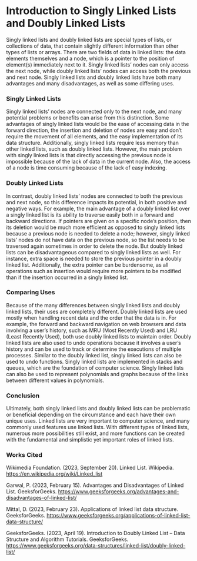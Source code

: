 # Introduction to Singly Linked Lists and Doubly Linked Lists
Singly linked lists and doubly linked lists are special types of lists, or collections of data, that contain slightly different information than other types of lists or arrays. 
There are two fields of data in linked lists: the data elements themselves and a node, which is a pointer to the position of element(s) immediately next to it. 
Singly linked lists’ nodes can only access the next node, while doubly linked lists’ nodes can access both the previous and next node. 
Singly linked lists and doubly linked lists have both many advantages and many disadvantages, as well as some differing uses.

### Singly Linked Lists
Singly linked lists’ nodes are connected only to the next node, and many potential problems or benefits can arise from this distinction. 
Some advantages of singly linked lists would be the ease of accessing data in the forward direction, the insertion and deletion of nodes are easy and don’t require the movement of all elements, and the easy implementation of its data structure. 
Additionally, singly linked lists require less memory than other linked lists, such as doubly linked lists. 
However, the main problem with singly linked lists is that directly accessing the previous node is impossible because of the lack of data in the current node. Also, the access of a node is time consuming because of the lack of easy indexing. 

### Doubly Linked Lists
In contrast, doubly linked lists’ nodes are connected to both the previous and next node, so this difference impacts its potential, in both positive and negative ways. 
For example, the main advantage of a doubly linked list over a singly linked list is its ability to traverse easily both in a forward and backward directions. 
If pointers are given on a specific node’s position, then its deletion would be much more efficient as opposed to singly linked lists because a previous node is needed to delete a node; however, singly linked lists’ nodes do not have data on the previous node, so the list needs to be traversed again sometimes in order to delete the node. But doubly linked lists can be disadvantageous compared to singly linked lists as well. 
For instance, extra space is needed to store the previous pointer in a doubly linked list. 
Additionally, the extra pointer can be burdensome, as all operations such as insertion would require more pointers to be modified than if the insertion occurred in a singly linked list.

### Comparing Uses
Because of the many differences between singly linked lists and doubly linked lists, their uses are completely different. Doubly linked lists are used mostly when handling recent data and the order that the data is in. 
For example, the forward and backward navigation on web browsers and data involving a user’s history, such as MRU (Most Recently Used) and LRU (Least Recently Used), both use doubly linked lists to maintain order. 
Doubly linked lists are also used to undo operations because it involves a user’s history and can be used to track or determine the executions of multiple processes. 
Similar to the doubly linked list, singly linked lists can also be used to undo functions. Singly linked lists are implemented in stacks and queues, which are the foundation of computer science. 
Singly linked lists can also be used to represent polynomials and graphs because of the links between different values in polynomials.

### Conclusion
Ultimately, both singly linked lists and doubly linked lists can be problematic or beneficial depending on the circumstance and each have their own unique uses. 
Linked lists are very important to computer science, and many commonly used features use linked lists. 
With different types of linked lists, numerous more possibilities still exist, and more functions can be created with the fundamental and simplistic yet important roles of linked lists.

### Works Cited
Wikimedia Foundation. (2023, September 20). Linked List. Wikipedia. https://en.wikipedia.org/wiki/Linked_list  

Garwal, P. (2023, February 15). Advantages and Disadvantages of Linked List. GeeksforGeeks. https://www.geeksforgeeks.org/advantages-and-disadvantages-of-linked-list/  

Mittal, D. (2023, February 23). Applications of linked list data structure. GeeksforGeeks. https://www.geeksforgeeks.org/applications-of-linked-list-data-structure/  

GeeksforGeeks. (2023, April 19). Introduction to Doubly Linked List – Data Structure and Algorithm Tutorials. GeeksforGeeks. https://www.geeksforgeeks.org/data-structures/linked-list/doubly-linked-list/ 
